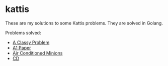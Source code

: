 # kattis

These are my solutions to some Kattis problems. They are solved in Golang.

Problems solved:
- [A Classy Problem](https://open.kattis.com/problems/classy)
- [A1 Paper](https://open.kattis.com/problems/a1paper)
- [Air Conditioned Minions](https://open.kattis.com/problems/airconditioned)
- [CD](https://open.kattis.com/problems/cd)
